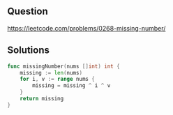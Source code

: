 ## Question

https://leetcode.com/problems/0268-missing-number/

## Solutions

```go
func missingNumber(nums []int) int {
	missing := len(nums)
	for i, v := range nums {
		missing = missing ^ i ^ v
	}
	return missing
}
```
